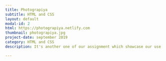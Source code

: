 ```yaml
---
title: Photograpiya
subtitle: HTML and CSS
layout: default
modal-id: 2
html: https://photograpiya.netlify.com
thumbnail: photograpiya.jpg
project-date: september 2019
category: HTML and CSS
description: It's another one of our assignment which showcase our use of flexbox, grids and media queries.

---
```

